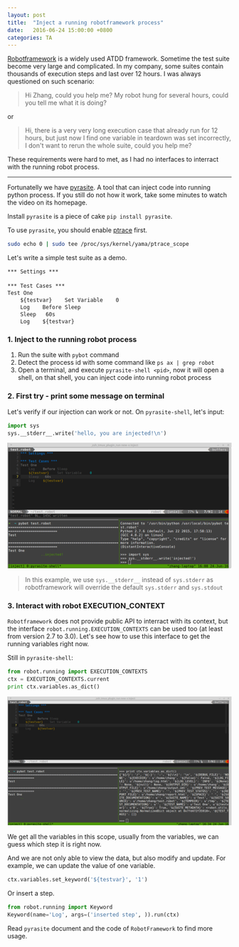 ```yaml
---
layout: post
title:  "Inject a running robotframework process"
date:   2016-06-24 15:00:00 +0800
categories: TA
---
```

[Robotframework](https://robotframework.org) is a widely used ATDD framework. Sometime the test suite become very large and complicated. In my company, some suites contain thousands of execution steps and last over 12 hours.
I was always questioned on such scenario:

> Hi Zhang, could you help me? My robot hung for several hours, could you tell me what it is doing?

or

> Hi, there is a very very long execution case that already run for 12 hours, but just now I find one variable in teardown was set incorrectly, I don't want to rerun the whole suite, could you help me?

These requirements were hard to met, as I had no interfaces to interract with the running robot process.

---

Fortunatelly we have [pyrasite](http://pyrasite.com/). A tool that can inject code into running python process. If you still do not how it work, take some minutes to watch the video on its homepage.

Install `pyrasite` is a piece of cake `pip install pyrasite`.

To use `pyrasite`, you should enable [ptrace](http://man7.org/linux/man-pages/man2/ptrace.2.html) first.

```sh
sudo echo 0 | sudo tee /proc/sys/kernel/yama/ptrace_scope
```

Let's write a simple test suite as a demo.

```robot
*** Settings ***

*** Test Cases ***
Test One
    ${testvar}    Set Variable    0
    Log    Before Sleep
    Sleep   60s
    Log    ${testvar}
```

### 1. Inject to the running robot process

1. Run the suite with `pybot` command
1. Detect the process id with some command like `ps ax | grep robot`
1. Open a terminal, and execute `pyrasite-shell <pid>`, now it will open a shell, on that shell, you can inject code into running robot process

### 2. First try - print some message on terminal

Let's verify if our injection can work or not. On `pyrasite-shell`, let's input:

```python
import sys
sys.__stderr__.write('hello, you are injected!\n')
```

![show inject log](/assets/inject-stderr.png)

> In this example, we use `sys.__stderr__` instead of `sys.stderr` as robotframework will override the default `sys.stderr` and `sys.stdout`


### 3. Interact with robot EXECUTION_CONTEXT

`Robotframework` does not provide public API to interract with its context, but the interface `robot.running.EXECUTION_CONTEXTS` can be used too (at least from version 2.7 to 3.0).
Let's see how to use this interface to get the running variables right now.

Still in `pyrasite-shell`:

```python
from robot.running import EXECUTION_CONTEXTS
ctx = EXECUTION_CONTEXTS.current
print ctx.variables.as_dict()
```

![show variables](/assets/inject-variables.png)

We get all the variables in this scope, usually from the variables, we can guess which step it is right now.

And we are not only able to view the data, but also modify and update. For example, we can update the value of one variable.

```python
ctx.variables.set_keyword('${testvar}', '1')
```

Or insert a step.

```python
from robot.running import Keyword
Keyword(name='Log', args=('inserted step', )).run(ctx)
```

Read `pyrasite` document and the code of `RobotFramework` to find more usage.
